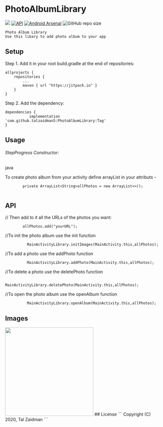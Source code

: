 # PhotoAlbumLibrary
[![](https://jitpack.io/v/talzaidman5/PhotoAlbumLibrary.svg)](https://jitpack.io/#talzaidman5/PhotoAlbumLibrary)
[![API](https://img.shields.io/badge/API-18%2B-green.svg?style=flat)]()
[![Android Arsenal](https://img.shields.io/badge/Android%20Arsenal-Photo%20Album%20Library%20-brightgreen.svg?style=flat)](https://android-arsenal.com/details/1/7577)
![GitHub repo size](https://img.shields.io/github/repo-size/talzaidman5/PhotoAlbumLibrary)
```
Photo Album Library
Use this libary to add photo album to your app
```
## Setup

Step 1. Add it in your root build.gradle at the end of repositories:
```
allprojects {
	repositories {
		...
		maven { url "https://jitpack.io" }
	}
}
```

Step 2. Add the dependency:
```
dependencies {
	       implementation 'com.github.talzaidman5:PhotoAlbumLibrary:Tag'
}
```

## Usage
###### StepProgress Constructor:
java

To create photo album from your activity define arrayList in your attributs -
```
        private ArrayList<String>allPhotos = new ArrayList<>();
	
```
   
## API
// Then add to it all the URLs of the photos you want:
```
        allPhotos.add("yourURL");
```

//To init the photo album use the init function
```
          MainActivityLibrary.initImages(MainActivity.this,allPhotos);
```
//To add a photo use the addPhoto function
```
          MainActivityLibrary.addPhoto(MainActivity.this,allPhotos);
```
//To delete a photo use the deletePhoto function
```
          MainActivityLibrary.deletePhoto(MainActivity.this,allPhotos);
```
//To open the photo album use the openAlbum function
```
          MainActivityLibrary.openAlbum(MainActivity.this,allPhotos);
 ```
## Images
<img src="https://raw.githubusercontent.com/talzaidman5\PhotoAlbum\drawableLibraryimage.jpg" width="288">
## License
```
Copyright (C) 2020, Tal Zaidman
```

